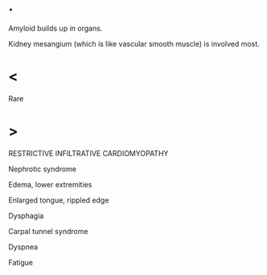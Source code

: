 # .

Amyloid builds up in organs.

Kidney mesangium (which is like vascular smooth muscle) is involved most.

# <

Rare

# >

RESTRICTIVE INFILTRATIVE CARDIOMYOPATHY

Nephrotic syndrome

Edema, lower extremities

Enlarged tongue, rippled edge

Dysphagia

Carpal tunnel syndrome

Dyspnea

Fatigue
